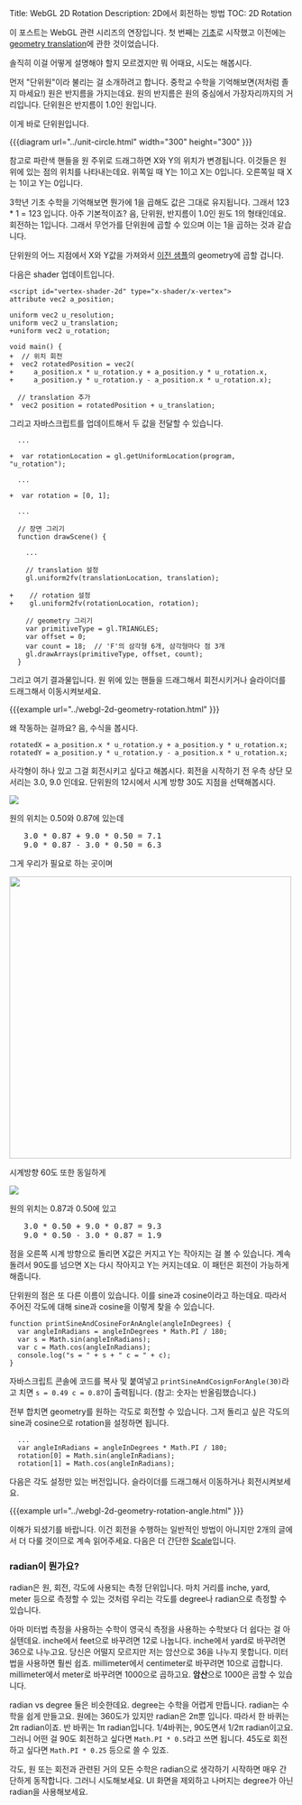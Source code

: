 Title: WebGL 2D Rotation
Description: 2D에서 회전하는 방법
TOC: 2D Rotation

이 포스트는 WebGL 관련 시리즈의 연장입니다.
첫 번째는 [기초](webgl-fundamentals.html)로 시작했고 이전에는 [geometry translation](webgl-2d-translation.html)에 관한 것이었습니다.

솔직히 이걸 어떻게 설명해야 할지 모르겠지만 뭐 어때요, 시도는 해봅시다.

먼저 "단위원"이라 불리는 걸 소개하려고 합니다.
중학교 수학을 기억해보면(저처럼 졸지 마세요!) 원은 반지름을 가지는데요.
원의 반지름은 원의 중심에서 가장자리까지의 거리입니다.
단위원은 반지름이 1.0인 원입니다.

이게 바로 단위원입니다.

{{{diagram url="../unit-circle.html" width="300" height="300" }}}

참고로 파란색 핸들을 원 주위로 드래그하면 X와 Y의 위치가 변경됩니다.
이것들은 원 위에 있는 점의 위치를 나타내는데요.
위쪽일 때 Y는 1이고 X는 0입니다.
오른쪽일 때 X는 1이고 Y는 0입니다.

3학년 기초 수학을 기억해보면 뭔가에 1을 곱해도 값은 그대로 유지됩니다.
그래서 123 * 1 = 123 입니다.
아주 기본적이죠?
음, 단위원, 반지름이 1.0인 원도 1의 형태인데요.
회전하는 1입니다.
그래서 무언가를 단위원에 곱할 수 있으며 이는 1을 곱하는 것과 같습니다.

단위원의 어느 지점에서 X와 Y값을 가져와서 [이전 샘플](webgl-2d-translation.html)의 geometry에 곱할 겁니다.

다음은 shader 업데이트입니다.

    <script id="vertex-shader-2d" type="x-shader/x-vertex">
    attribute vec2 a_position;

    uniform vec2 u_resolution;
    uniform vec2 u_translation;
    +uniform vec2 u_rotation;

    void main() {
    +  // 위치 회전
    +  vec2 rotatedPosition = vec2(
    +     a_position.x * u_rotation.y + a_position.y * u_rotation.x,
    +     a_position.y * u_rotation.y - a_position.x * u_rotation.x);

      // translation 추가
    *  vec2 position = rotatedPosition + u_translation;

그리고 자바스크립트를 업데이트해서 두 값을 전달할 수 있습니다.

      ...

    +  var rotationLocation = gl.getUniformLocation(program, "u_rotation");

      ...

    +  var rotation = [0, 1];

      ...

      // 장면 그리기
      function drawScene() {

        ...

        // translation 설정
        gl.uniform2fv(translationLocation, translation);

    +    // rotation 설정
    +    gl.uniform2fv(rotationLocation, rotation);

        // geometry 그리기
        var primitiveType = gl.TRIANGLES;
        var offset = 0;
        var count = 18;  // 'F'의 삼각형 6개, 삼각형마다 점 3개
        gl.drawArrays(primitiveType, offset, count);
      }

그리고 여기 결과물입니다.
원 위에 있는 핸들을 드래그해서 회전시키거나 슬라이더를 드래그해서 이동시켜보세요.

{{{example url="../webgl-2d-geometry-rotation.html" }}}

왜 작동하는 걸까요?
음, 수식을 봅시다.

    rotatedX = a_position.x * u_rotation.y + a_position.y * u_rotation.x;
    rotatedY = a_position.y * u_rotation.y - a_position.x * u_rotation.x;

사각형이 하나 있고 그걸 회전시키고 싶다고 해봅시다.
회전을 시작하기 전 우측 상단 모서리는 3.0, 9.0 인데요.
단위원의 12시에서 시계 방향 30도 지점을 선택해봅시다.

<img src="../resources/rotate-30.png" class="webgl_center" />

원의 위치는 0.50와 0.87에 있는데

<pre class="webgl_center">
   3.0 * 0.87 + 9.0 * 0.50 = 7.1
   9.0 * 0.87 - 3.0 * 0.50 = 6.3
</pre>

그게 우리가 필요로 하는 곳이며

<img src="../resources/rotation-drawing.svg" width="500" class="webgl_center"/>

시계방향 60도 또한 동일하게

<img src="../resources/rotate-60.png" class="webgl_center" />

원의 위치는 0.87과 0.50에 있고

<pre class="webgl_center">
   3.0 * 0.50 + 9.0 * 0.87 = 9.3
   9.0 * 0.50 - 3.0 * 0.87 = 1.9
</pre>

점을 오른쪽 시계 방향으로 돌리면 X값은 커지고 Y는 작아지는 걸 볼 수 있습니다.
계속 돌려서 90도를 넘으면 X는 다시 작아지고 Y는 커지는데요.
이 패턴은 회전이 가능하게 해줍니다.

단위원의 점은 또 다른 이름이 있습니다.
이를 sine과 cosine이라고 하는데요.
따라서 주어진 각도에 대해 sine과 cosine을 이렇게 찾을 수 있습니다.

    function printSineAndCosineForAnAngle(angleInDegrees) {
      var angleInRadians = angleInDegrees * Math.PI / 180;
      var s = Math.sin(angleInRadians);
      var c = Math.cos(angleInRadians);
      console.log("s = " + s + " c = " + c);
    }

자바스크립트 콘솔에 코드를 복사 및 붙여넣고 `printSineAndCosignForAngle(30)`라고 치면 `s = 0.49 c = 0.87`이 출력됩니다. (참고: 숫자는 반올림했습니다.)

전부 합치면 geometry를 원하는 각도로 회전할 수 있습니다.
그저 돌리고 싶은 각도의 sine과 cosine으로 rotation을 설정하면 됩니다. 

      ...
      var angleInRadians = angleInDegrees * Math.PI / 180;
      rotation[0] = Math.sin(angleInRadians);
      rotation[1] = Math.cos(angleInRadians);

다음은 각도 설정만 있는 버전입니다.
슬라이더를 드래그해서 이동하거나 회전시켜보세요.

{{{example url="../webgl-2d-geometry-rotation-angle.html" }}}

이해가 되셨기를 바랍니다.
이건 회전을 수행하는 일반적인 방법이 아니지만 2개의 글에서 더 다룰 것이므로 계속 읽어주세요.
다음은 더 간단한 [Scale](webgl-2d-scale.html)입니다.

<div class="webgl_bottombar"><h3>radian이 뭔가요?</h3>
<p>
radian은 원, 회전, 각도에 사용되는 측정 단위입니다.
마치 거리를 inche, yard, meter 등으로 측정할 수 있는 것처럼 우리는 각도를 degree나 radian으로 측정할 수 있습니다.
</p>
<p>
아마 미터법 측정을 사용하는 수학이 영국식 측정을 사용하는 수학보다 더 쉽다는 걸 아실텐데요.
inche에서 feet으로 바꾸려면 12로 나눕니다.
inche에서 yard로 바꾸려면 36으로 나누고요.
당신은 어떨지 모르지만 저는 암산으로 36을 나누지 못합니다.
미터법을 사용하면 훨씬 쉽죠.
millimeter에서 centimeter로 바꾸려면 10으로 곱합니다.
millimeter에서 meter로 바꾸려면 1000으로 곱하고요.
<strong>암산</strong>으로 1000은 곱할 수 있습니다.
</p>
<p>
radian vs degree 둘은 비슷한데요.
degree는 수학을 어렵게 만듭니다.
radian는 수학을 쉽게 만들고요.
원에는 360도가 있지만 radian은 2π뿐 입니다.
따라서 한 바퀴는 2π radian이죠.
반 바퀴는 1π radian입니다.
1/4바퀴는, 90도면서 1/2π radian이고요.
그러니 어떤 걸 90도 회전하고 싶다면 <code>Math.PI * 0.5</code>라고 쓰면 됩니다.
45도로 회전하고 싶다면 <code>Math.PI * 0.25</code> 등으로 쓸 수 있죠.
</p>
<p>
각도, 원 또는 회전과 관련된 거의 모든 수학은 radian으로 생각하기 시작하면 매우 간단하게 동작합니다.
그러니 시도해보세요.
UI 화면을 제외하고 나머지는 degree가 아닌 radian을 사용해보세요.
</p>
</div>
